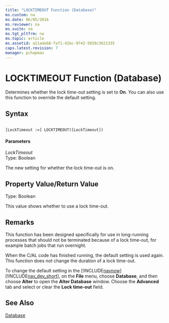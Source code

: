 ```yaml
---
title: "LOCKTIMEOUT Function (Database)"
ms.custom: na
ms.date: 06/05/2016
ms.reviewer: na
ms.suite: na
ms.tgt_pltfrm: na
ms.topic: article
ms.assetid: a11adeb8-faf1-41bc-9742-5039c3621335
caps.latest.revision: 7
manager: pchapman
---
```

# LOCKTIMEOUT Function (Database)
Determines whether the lock time\-out setting is set to **On**. You can also use this function to override the default setting.  
  
## Syntax  
  
```  
  
[LockTimeout :=] LOCKTIMEOUT([LockTimeout])  
```  
  
#### Parameters  
 *LockTimeout*  
 Type: Boolean  
  
 The new setting for whether the lock time\-out is on.  
  
## Property Value\/Return Value  
 Type: Boolean  
  
 This value shows whether to use a lock time\-out.  
  
## Remarks  
 This function has been designed specifically for use in long\-running processes that should not be terminated because of a lock time\-out, for example batch jobs that run overnight.  
  
 When the C\/AL code has finished running, the default setting is used again. This function does not change the duration of a lock time\-out.  
  
 To change the default setting in the [!INCLUDE[navnow](../dynamics-nav/includes/navnow_md.md)][!INCLUDE[nav_dev_short](../dynamics-nav/includes/nav_dev_short_md.md)], on the **File** menu, choose **Database**, and then choose **Alter** to open the **Alter Database** window. Choose the **Advanced** tab and select or clear the **Lock time\-out** field.  
  
## See Also  
 [Database](../dynamics-nav/Database.md)